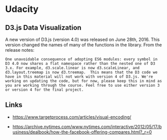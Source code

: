 # **Udacity**

## **D3.js Data Visualization**

A new version of D3.js (version 4.0) was released on June 28th, 2016. This version changed the names of many of the functions in the library. From the release notes:

    One unavoidable consequence of adopting ES6 modules: every symbol in D3 4.0 now shares a flat namespace rather than the nested one of D3 3.x. For example, d3.scale.linear is now d3.scaleLinear, and d3.layout.treemap is now d3.treemap.  This means that the D3 code we have in this material will not work with version 4 of D3.js. We're working on updating the code, but for now, please keep this in mind as you are working through the course. Feel free to use either version 3 or version 4 for the final project.

## **Links**

- https://www.targetprocess.com/articles/visual-encoding/

- https://archive.nytimes.com/www.nytimes.com/interactive/2012/05/17/business/dealbook/how-the-facebook-offering-compares.html?_r=0